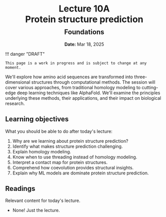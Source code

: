 <h1 style="margin-bottom: 0.4em; text-align: center;">
    <b>Lecture 10A</b><br>
    Protein structure prediction
</h1>
<h2 style="margin-top: 0.0em; text-align: center;">
    Foundations
</h2>
<p style="text-align: center;">
    <b>Date:</b> Mar 18, 2025
</p>

!!! danger "DRAFT"

    This page is a work in progress and is subject to change at any moment.

We'll explore how amino acid sequences are transformed into three-dimensional structures through computational methods.
The session will cover various approaches, from traditional homology modeling to cutting-edge deep learning techniques like AlphaFold.
We'll examine the principles underlying these methods, their applications, and their impact on biological research.

## Learning objectives

What you should be able to do after today's lecture:

1.  Why are we learning about protein structure prediction?
2.  Identify what makes structure prediction challenging.
3.  Explain homology modeling.
4.  Know when to use threading instead of homology modeling.
5.  Interpret a contact map for protein structures.
6.  Comprehend how coevolution provides structural insights.
7.  Explain why ML models are dominate protein structure prediction.

## Readings

Relevant content for today's lecture.

-   None! Just the lecture.

<!-- ## Presentation

-   **View:** [slides.com/aalexmmaldonado/biosc1540-l12](https://slides.com/aalexmmaldonado/biosc1540-l12)
-   **Live link:** [slides.com/d/nZdKKIA/live](https://slides.com/d/nZdKKIA/live)
-   **Download:** [biosc1540-l12.pdf](/lectures/12/biosc1540-l12.pdf)

<iframe src="https://slides.com/aalexmmaldonado/biosc1540-l12/embed?byline=hidden&share=hidden" width="100%" height="600" title="BIOSC 1540: Lecture 12" scrolling="no" frameborder="0" webkitallowfullscreen mozallowfullscreen allowfullscreen></iframe> -->
